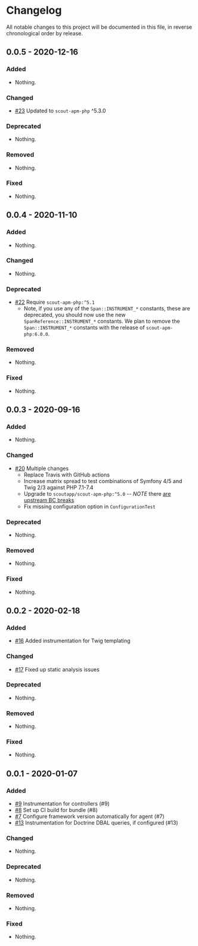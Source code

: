 # Changelog

All notable changes to this project will be documented in this file, in reverse chronological order by release.

## 0.0.5 - 2020-12-16

### Added

- Nothing.

### Changed

- [#23](https://github.com/scoutapp/scout-apm-symfony-bundle/pull/23) Updated to `scout-apm-php` ^5.3.0

### Deprecated

- Nothing.

### Removed

- Nothing.

### Fixed

- Nothing.

## 0.0.4 - 2020-11-10

### Added

- Nothing.

### Changed

- Nothing.

### Deprecated

- [#22](https://github.com/scoutapp/scout-apm-symfony-bundle/pull/22) Require `scout-apm-php:^5.1`
  - Note, if you use any of the `Span::INSTRUMENT_*` constants, these are deprecated, you should now use the
    new `SpanReference::INSTRUMENT_*` constants. We plan to remove the `Span::INSTRUMENT_*` constants with the release
    of `scout-apm-php:6.0.0`.

### Removed

- Nothing.

### Fixed

- Nothing.

## 0.0.3 - 2020-09-16

### Added

- Nothing.

### Changed

- [#20](https://github.com/scoutapp/scout-apm-symfony-bundle/pull/20) Multiple changes
  - Replace Travis with GitHub actions
  - Increase matrix spread to test combinations of Symfony 4/5 and Twig 2/3 against PHP 7.1-7.4
  - Upgrade to `scoutapp/scout-apm-php:^5.0` -- *NOTE* there [are upstream BC breaks](https://github.com/scoutapp/scout-apm-php/releases/tag/v5.0.0)
  - Fix missing configuration option in `ConfigurationTest`

### Deprecated

- Nothing.

### Removed

- Nothing.

### Fixed

- Nothing.

## 0.0.2 - 2020-02-18

### Added

- [#16](https://github.com/scoutapp/scout-apm-symfony-bundle/pull/16) Added instrumentation for Twig templating

### Changed

- [#17](https://github.com/scoutapp/scout-apm-symfony-bundle/pull/17) Fixed up static analysis issues

### Deprecated

- Nothing.

### Removed

- Nothing.

### Fixed

- Nothing.

## 0.0.1 - 2020-01-07

### Added

 - [#9](https://github.com/scoutapp/scout-apm-symfony-bundle/pull/9) Instrumentation for controllers (#9)
 - [#8](https://github.com/scoutapp/scout-apm-symfony-bundle/pull/8) Set up CI build for bundle (#8)
 - [#7](https://github.com/scoutapp/scout-apm-symfony-bundle/pull/7) Configure framework version automatically for agent (#7)
 - [#13](https://github.com/scoutapp/scout-apm-symfony-bundle/pull/13) Instrumentation for Doctrine DBAL queries, if configured (#13)

### Changed

- Nothing.

### Deprecated

- Nothing.

### Removed

- Nothing.

### Fixed

- Nothing.
